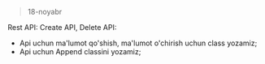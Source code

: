 >18-noyabr

Rest API:
Create API, Delete API:
- Api uchun ma'lumot qo'shish, ma'lumot o'chirish uchun class yozamiz;
- Api uchun Append classini yozamiz;
